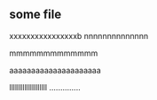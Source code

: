 ## some file


xxxxxxxxxxxxxxxxb
nnnnnnnnnnnnnn

mmmmmmmmmmmmm


aaaaaaaaaaaaaaaaaaaaa


llllllllllllllllllll
..............
